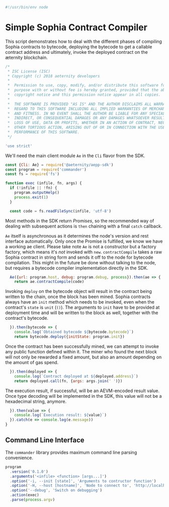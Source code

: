 





  

```js
#!/usr/bin/env node

```







# Simple Sophia Contract Compiler

This script demonstrates how to deal with the different phases of compiling
Sophia contracts to bytecode, deploying the bytecode to get a callable
contract address and ultimately, invoke the deployed contract on the
æternity blockchain.


  

```js
/*
 * ISC License (ISC)
 * Copyright (c) 2018 aeternity developers
 *
 *  Permission to use, copy, modify, and/or distribute this software for any
 *  purpose with or without fee is hereby granted, provided that the above
 *  copyright notice and this permission notice appear in all copies.
 *
 *  THE SOFTWARE IS PROVIDED "AS IS" AND THE AUTHOR DISCLAIMS ALL WARRANTIES WITH
 *  REGARD TO THIS SOFTWARE INCLUDING ALL IMPLIED WARRANTIES OF MERCHANTABILITY
 *  AND FITNESS. IN NO EVENT SHALL THE AUTHOR BE LIABLE FOR ANY SPECIAL, DIRECT,
 *  INDIRECT, OR CONSEQUENTIAL DAMAGES OR ANY DAMAGES WHATSOEVER RESULTING FROM
 *  LOSS OF USE, DATA OR PROFITS, WHETHER IN AN ACTION OF CONTRACT, NEGLIGENCE OR
 *  OTHER TORTIOUS ACTION, ARISING OUT OF OR IN CONNECTION WITH THE USE OR
 *  PERFORMANCE OF THIS SOFTWARE.
 */

'use strict'


```







We'll need the main client module `Ae` in the `Cli` flavor from the SDK.


  

```js
const {Cli: Ae} = require('@aeternity/aepp-sdk')
const program = require('commander')
const fs = require('fs')

function exec (infile, fn, args) {
  if (!infile || !fn) {
    program.outputHelp()
    process.exit(1)
  }

  const code = fs.readFileSync(infile, 'utf-8')


```







Most methods in the SDK return _Promises_, so the recommended way of
dealing with subsequent actions is `then` chaining with a final `catch`
callback.








`Ae` itself is asynchronous as it determines the node's version and
rest interface automatically. Only once the Promise is fulfilled, we know
we have a working ae client. Please take note `Ae` is not a constructor but
a factory factory, which means it's *not* invoked with `new`.
`contractCompile` takes a raw Sophia contract in string form and sends it
off to the node for bytecode compilation. This might in the future be done
without talking to the node, but requires a bytecode compiler
implementation directly in the SDK.


  

```js
  Ae({url: program.host, debug: program.debug, process}).then(ae => {
    return ae.contractCompile(code)

```







Invoking `deploy` on the bytecode object will result in the contract
being written to the chain, once the block has been mined.
Sophia contracts always have an `init` method which needs to be invoked,
even when the contract's `state` is `unit` (`()`). The arguments to
`init` have to be provided at deployment time and will be written to the
block as well, together with the contract's bytecode.


  

```js
  }).then(bytecode => {
    console.log(`Obtained bytecode ${bytecode.bytecode}`)
    return bytecode.deploy({initState: program.init})

```







Once the contract has been successfully mined, we can attempt to invoke
any public function defined within it. The miner who found the next block
will not only be rewarded a fixed amount, but also an amount depending on
the amount of gas spend.


  

```js
  }).then(deployed => {
    console.log(`Contract deployed at ${deployed.address}`)
    return deployed.call(fn, {args: args.join(' ')})

```







The execution result, if successful, will be an AEVM-encoded result
value. Once type decoding will be implemented in the SDK, this value will
not be a hexadecimal string, anymore.


  

```js
  }).then(value => {
    console.log(`Execution result: ${value}`)
  }).catch(e => console.log(e.message))
}


```







## Command Line Interface

The `commander` library provides maximum command line parsing convenience.


  

```js
program
  .version('0.1.0')
  .arguments('<infile> <function> [args...]')
  .option('-i, --init [state]', 'Arguments to contructor function')
  .option('-H, --host [hostname]', 'Node to connect to', 'http://localhost:3013')
  .option('--debug', 'Switch on debugging')
  .action(exec)
  .parse(process.argv)


```




